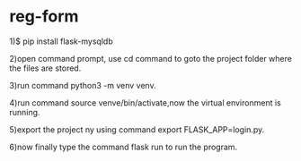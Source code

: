 # reg-form

1)$ pip install flask-mysqldb

2)open command prompt, use cd command to goto the project folder where the files are stored.

3)run command python3 -m venv venv.

4)run command source venve/bin/activate,now the virtual environment is running.

5)export the project ny using command export FLASK_APP=login.py.

6)now finally type the command flask run to run the program.
